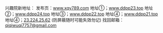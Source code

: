 
兴趣院新地址：
发布页：www.xqy789.com
地址①；www.ddpp23.top
地址②；www.ddpp24.top
地址③；www.ddpp22.top
地址④；www.ddpp21.top
地址④；[23.224.25.62](https://23.224.25.62/) (防屏蔽随时可能失效勿记)
找回邮箱：qiqiwuqi7757@gmail.com

